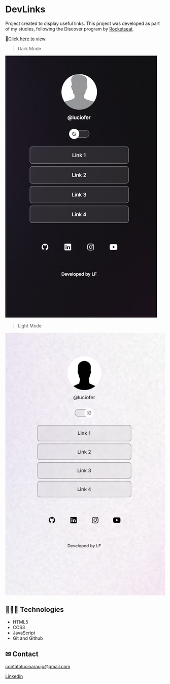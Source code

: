 # DevLinks
Project created to display useful links. This project was developed as part of my studies, following the Discover program by [Rocketseat](https://www.rocketseat.com.br/).

[🔗Click here to view]( https://luciofer.github.io/GameHub/)

> Dark Mode

![preview](./.github/preview-dark.PNG)

> Light Mode

![preview](./.github/preview-light.PNG)


## 👩🏾‍💻 Technologies

- HTML5
- CCS3
- JavaScript
- Git and Github

## ✉ Contact

contatolucioaraujo@gmail.com

[Linkedin](https://www.linkedin.com/in/lucioaraujo30/)